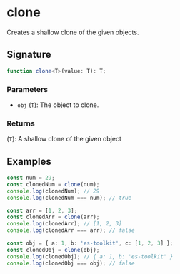 # clone

Creates a shallow clone of the given objects.

## Signature

```typescript
function clone<T>(value: T): T;
```

### Parameters

- `obj` (`T`): The object to clone.

### Returns

(`T`): A shallow clone of the given object

## Examples

```typescript
const num = 29;
const clonedNum = clone(num);
console.log(clonedNum); // 29
console.log(clonedNum === num); // true

const arr = [1, 2, 3];
const clonedArr = clone(arr);
console.log(clonedArr); // [1, 2, 3]
console.log(clonedArr === arr); // false

const obj = { a: 1, b: 'es-toolkit', c: [1, 2, 3] };
const clonedObj = clone(obj);
console.log(clonedObj); // { a: 1, b: 'es-toolkit' }
console.log(clonedObj === obj); // false
```
